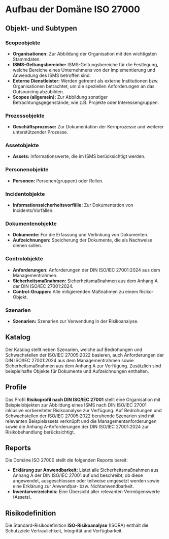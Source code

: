 <!-- © 2025 The Project Contributors - see AUTHORS.txt -->
# Aufbau der Domäne ISO 27000

## Objekt- und Subtypen

### Scopeobjekte

- **Organisationen:** Zur Abbildung der Organisation mit den wichtigsten Stammdaten.
- **ISMS-Geltungsbereiche:** ISMS-Geltungsbereiche für die Festlegung, welche Bereiche eines Unternehmens von der Implementierung und Anwendung des ISMS betroffen sind.
- **Externe Dienstleister:** Werden getrennt als externe Institutionen bzw. Organisationen betrachtet, um die speziellen Anforderungen an das Outsourcing abzubilden.
- **Scopes (allgemein):** Zur Abbildung sonstiger Betrachtungsgegenstände, wie z.B. Projekte oder Interessengruppen.

### Prozessobjekte

- **Geschäftsprozesse:** Zur Dokumentation der Kernprozesse und weiterer unterstützender Prozesse.

### Assetobjekte

- **Assets:** Informationswerte, die im ISMS berücksichtigt werden.

### Personenobjekte

- **Personen:** Personen(gruppen) oder Rollen.

### Incidentobjekte

- **Informationssicherheitsvorfälle:** Zur Dokumentation von Incidents/Vorfällen.

### Dokumentenobjekte

- **Dokumente:** Für die Erfassung und Verlinkung von Dokumenten.
- **Aufzeichnungen:** Speicherung der Dokumente, die als Nachweise dienen sollen.

### Controlobjekte

- **Anforderungen:** Anforderungen der DIN ISO/IEC 27001:2024 aus dem Managementrahmen.
- **Sicherheitsmaßnahmen:** Sicherheitsmaßnahmen aus dem Anhang A der DIN ISO/IEC 27001:2024.
- **Control-Gruppen:** Alle mitigierenden Maßnahmen zu einem Risiko-Objekt.

### Szenarien

- **Szenarien:** Szenarien zur Verwendung in der Risikoanalyse.

## Katalog

Der Katalog stellt neben Szenarien, welche auf Bedrohungen und Schwachstellen der ISO/IEC 27005:2022 basieren, auch Anforderungen der DIN ISO/IEC 27001:2024 aus dem Managementrahmen sowie Sicherheitsmaßnahmen aus dem Anhang A zur Verfügung. Zusätzlich sind beispielhafte Objekte für Dokumente und Aufzeichnungen enthalten.

## Profile

Das Profil **Risikoprofil nach DIN ISO/IEC 27001** stellt eine Organisation mit Beispielobjekten zur Abbildung eines ISMS nach DIN ISO/IEC 27001 inklusive vorbereiteter Risikoanalyse zur Verfügung. Auf Bedrohungen und Schwachstellen der ISO/IEC 27005:2022 beruhende Szenarien sind mit relevanten Beispielassets verknüpft und die Managementanforderungen sowie die Anhang A-Anforderungen der DIN ISO/IEC 27001:2024 zur Risikobehandlung berücksichtigt.

## Reports

Die Domäne ISO 27000 stellt die folgenden Reports bereit:

- **Erklärung zur Anwendbarkeit:** Listet alle Sicherheitsmaßnahmen aus Anhang A der DIN ISO/IEC 27001 auf und beschreibt, ob diese angewendet, ausgeschlossen oder teilweise umgesetzt werden sowie eine Erklärung zur Anwendbar- bzw. Nichtanwendbarkeit.
- **Inventarverzeichnis:** Eine Übersicht aller relevanten Vermögenswerte (Assets).

## Risikodefinition

Die Standard-Risikodefinition **ISO-Risikoanalyse** (ISORA) enthält die Schutzziele Vertraulichkeit, Integrität und Verfügbarkeit.

